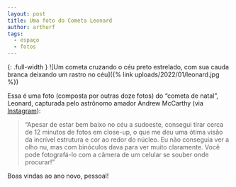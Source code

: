 ```yaml
---
layout: post
title: Uma foto do Cometa Leonard
author: arthurf
tags:
  - espaço
  - fotos
---
```


{: .full-width }
![Um cometa cruzando o céu preto estrelado, com sua cauda branca deixando um rastro no céu]({% link uploads/2022/01/leonard.jpg %})

Essa é uma foto (composta por outras doze fotos) do “cometa de natal”, Leonard, capturada pelo astrônomo amador Andrew McCarthy (via [Instagram](https://www.instagram.com/cosmic_background/)):

> “Apesar de estar bem baixo no céu a sudoeste, consegui tirar cerca de 12 minutos de fotos em close-up, o que me deu uma ótima visão da incrível estrutura e cor ao redor do núcleo. Eu não conseguia ver a olho nu, mas com binóculos dava para ver muito claramente. Você pode fotografá-lo com a câmera de um celular se souber onde procurar!”

Boas vindas ao ano novo, pessoal!

